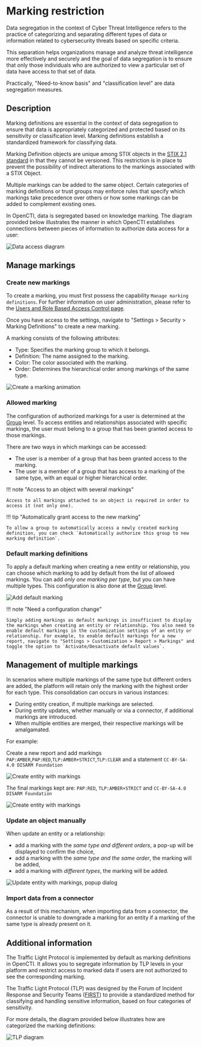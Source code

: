 # Marking restriction

Data segregation in the context of Cyber Threat Intelligence refers to the practice of categorizing and separating different types of data or information related to cybersecurity threats based on specific criteria.

This separation helps organizations manage and analyze threat intelligence more effectively and securely and the goal of data segregation is to ensure that only those individuals who are authorized to view a particular set of data have access to that set of data.

Practically, "Need-to-know basis" and "classification level" are data segregation measures.

## Description

Marking definitions are essential in the context of data segregation to ensure that data is appropriately categorized and protected based on its sensitivity or classification level. Marking definitions establish a standardized framework for classifying data.

Marking Definition objects are unique among STIX objects in the [STIX 2.1 standard](https://docs.oasis-open.org/cti/stix/v2.1/stix-v2.1.html) in that they cannot be versioned. This restriction is in place to prevent the possibility of indirect alterations to the markings associated with a STIX Object.

Multiple markings can be added to the same object. Certain categories of marking definitions or trust groups may enforce rules that specify which markings take precedence over others or how some markings can be added to complement existing ones.

In OpenCTI, data is segregated based on knowledge marking. The diagram provided below illustrates the manner in which OpenCTI establishes connections between pieces of information to authorize data access for a user:

![Data access diagram](assets/data-access-diagram.png)


## Manage markings

### Create new markings

To create a marking, you must first possess the capability `Manage marking definitions`. For further information on user administration, please refer to the [Users and Role Based Access Control page](./users.md).

Once you have access to the settings, navigate to "Settings > Security > Marking Definitions" to create a new marking.

A marking consists of the following attributes:

- Type: Specifies the marking group to which it belongs.
- Definition: The name assigned to the marking.
- Color: The color associated with the marking.
- Order: Determines the hierarchical order among markings of the same type.

![Create a marking animation](assets/create-marking.gif)


### Allowed marking  

The configuration of authorized markings for a user is determined at the [Group](users.md#group-section) level. To access entities and relationships associated with specific markings, the user must belong to a group that has been granted access to those markings.

There are two ways in which markings can be accessed:

- The user is a member of a group that has been granted access to the marking.
- The user is a member of a group that has access to a marking of the same type, with an equal or higher hierarchical order.

!!! note "Access to an object with several markings"

    Access to all markings attached to an object is required in order to access it (not only one).

!!! tip "Automatically grant access to the new marking"

    To allow a group to automatically access a newly created marking definition, you can check `Automatically authorize this group to new marking definition`.


### Default marking definitions

To apply a default marking when creating a new entity or relationship, you can choose which marking to add by default from the list of allowed markings. You can add *only one marking per type*, but you can have multiple types. This configuration is also done at the [Group](users.md#group-section) level.


![Add default marking](assets/default-marking.gif)

!!! note "Need a configuration change"
    
    Simply adding markings as default markings is insufficient to display the markings when creating an entity or relationship. You also need to enable default markings in the customization settings of an entity or relationship. For example, to enable default markings for a new report, navigate to "Settings > Customization > Report > Markings" and toggle the option to `Activate/Desactivate default values`.


## Management of multiple markings

In scenarios where multiple markings of the same type but different orders are added, the platform will retain only the marking with the highest order for each type. This consolidation can occurs in various instances:

- During entity creation, if multiple markings are selected.
- During entity updates, whether manually or via a connector, if additional markings are introduced.
- When multiple entities are merged, their respective markings will be amalgamated.

For example:

Create a new report and add markings `PAP:AMBER`,`PAP:RED`,`TLP:AMBER+STRICT`,`TLP:CLEAR` and a statement `CC-BY-SA-4.0 DISARM Foundation`

![Create entity with markings](assets/create-entity-markings.png)

The final markings kept are: `PAP:RED`, `TLP:AMBER+STRICT` and `CC-BY-SA-4.0 DISARM Foundation`

![Create entity with markings](assets/create-entity-marking-filter.png)


### Update an object manually

When update an entity or a relationship:

- add a marking with the *same type and different orders*, a pop-up will be displayed to confirm the choice,
- add a marking with the *same type and the same order*, the marking will be added,
- add a marking with *different types*, the marking will be added.

![Update entity with markings, popup dialog](assets/marking-pop.gif)


### Import data from a connector

As a result of this mechanism, when importing data from a connector, the connector is unable to downgrade a marking for an entity if a marking of the same type is already present on it.


## Additional information

The Traffic Light Protocol is implemented by default as marking definitions in OpenCTI. It allows you to segregate information by TLP levels in your platform and restrict access to marked data if users are not authorized to see the corresponding marking.

The Traffic Light Protocol (TLP) was designed by the Forum of Incident Response and Security Teams ([FIRST](https://www.first.org/tlp/)) to provide a standardized method for classifying and handling sensitive information, based on four categories of sensitivity.

For more details, the diagram provided below illustrates how are categorized the marking definitions:

![TLP diagram](assets/tlp-diagram.png)